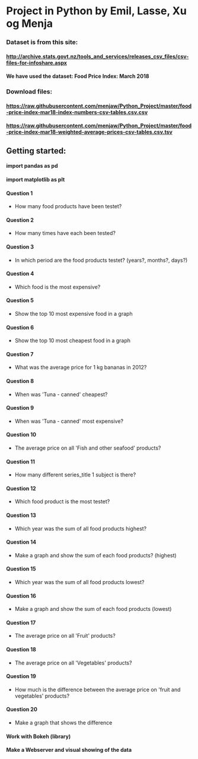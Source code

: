# Project in Python by Emil, Lasse, Xu og Menja

### Dataset is from this site: 
#### http://archive.stats.govt.nz/tools_and_services/releases_csv_files/csv-files-for-infoshare.aspx

#### We have used the dataset: Food Price Index: March 2018
### Download files:
#### https://raw.githubusercontent.com/menjaw/Python_Project/master/food-price-index-mar18-index-numbers-csv-tables.csv.csv
#### https://raw.githubusercontent.com/menjaw/Python_Project/master/food-price-index-mar18-weighted-average-prices-csv-tables.csv.tsv 


## Getting started:
#### import pandas as pd
#### import matplotlib as plt



#### Question 1
- How many food products have been testet?

#### Question 2
- How many times have each been tested?

#### Question 3
- In which period are the food products testet? (years?, months?, days?)

#### Question 4 
- Which food is the most expensive?

#### Question 5
- Show the top 10 most expensive food in a graph

#### Question 6
- Show the top 10 most cheapest food in a graph

#### Question 7
- What was the average price for 1 kg bananas in 2012?

#### Question 8
- When was 'Tuna - canned' cheapest?

#### Question 9
- When was 'Tuna - canned' most expensive?

#### Question 10
- The average price on all 'Fish and other seafood' products?

#### Question 11 
- How many different series_title 1 subject is there?

#### Question 12
- Which food product is the most testet?

#### Question 13
- Which year was the sum of all food products highest?

#### Question 14
- Make a graph and show the sum of each food products? (highest)

#### Question 15
- Which year was the sum of all food products lowest?

#### Question 16
- Make a graph and show the sum of each food products (lowest)

#### Question 17
- The average price on all 'Fruit' products?

#### Question 18
- The average price on all 'Vegetables' products?

#### Question 19
- How much is the difference between the average price on 'fruit and vegetables' products?

#### Question 20
- Make a graph that shows the difference


#### Work with Bokeh (library) 
#### Make a Webserver and visual showing of the data
